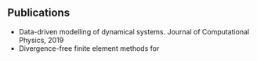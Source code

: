 ## Publications

* Data-driven modelling of dynamical systems. Journal of Computational Physics, 2019
* Divergence-free finite element methods for 
